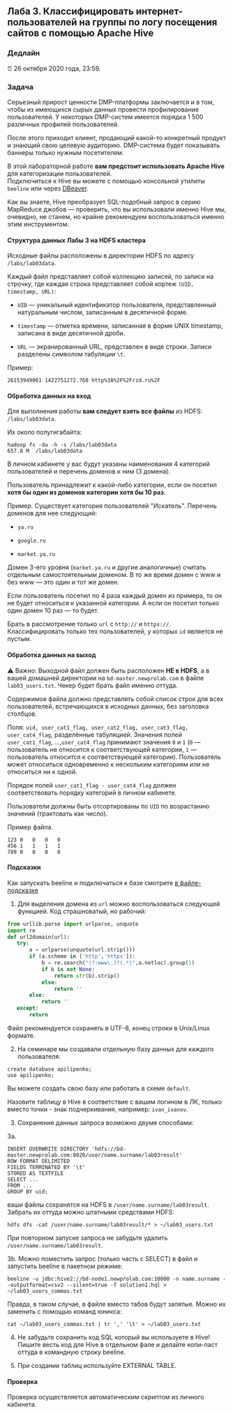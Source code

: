 ## Лаба 3. Классифицировать интернет-пользователей на группы по логу посещения сайтов с помощью Apache Hive

### Дедлайн

⏰ 26 октября 2020 года, 23:59.

### Задача

Серьезный прирост ценности DMP-платформы заключается и в том, чтобы из имеющихся сырых данных провести профилирование пользователей. У некоторых DMP-систем имеется порядка 1 500 различных профилей пользователей.

После этого приходит клиент, продающий какой-то конкретный продукт и знающий свою целевую аудиторию. DMP-система будет показывать баннеры только нужным посетителям.

В этой лабораторной работе **вам предстоит использовать Apache Hive** для категоризации пользователей.  
Подключиться к Hive вы можете с помощью консольной утилиты `beeline` или через [DBeaver](/common/dbeaver.md).  

Как вы знаете, Hive преобразует SQL-подобный запрос в серию MapReduce джобов — проверить, что вы использовали именно Hive мы, очевидно, не станем, но крайне рекомендуем воспользоваться именно этим инструментом.



#### Структура данных Лабы 3 на HDFS кластера

Исходные файлы расположены в директории HDFS по адресу `/labs/lab03data`.

Каждый файл представляет собой коллекцию записей, по записи на строчку, где каждая строка представляет собой кортеж `(UID, timestamp, URL)`:

- `UID` — уникальный идентификатор пользователя, представленный натуральным числом, записанным в десятичной форме.

- `timestamp` — отметка времени, записанная в форме UNIX timestamp, записана в виде десятичной дроби.

- `URL` — экранированный URL, представлен в виде строки. Записи разделены символом табуляции `\t`.

Пример:
```
26153949061 1422751272.768 http%3A%2F%2Frzd.ru%2F
```

#### Обработка данных на вход

Для выполнения работы **вам следует взять все файлы** из HDFS: `/labs/lab03data`.

Их около полугигабайта:

```
hadoop fs -du -h -s /labs/lab03data
657.8 M  /labs/lab03data
```

В личном кабинете у вас будут указаны наименования 4 категорий пользователей и перечень доменов к ним (3 домена).

Пользователь принадлежит к какой-либо категории, если он посетил **хотя бы один из доменов категории хотя бы 10 раз.**

Пример. Существует категория пользователей "Искатель". Перечень доменов для нее следующий:

- `ya.ru`

- `google.ru`

- `market.ya.ru`

Домен 3-его уровня (`market.ya.ru` и другие аналогичные) считать отдельным самостоятельным доменом. В то же время домен с www и без www — это один и тот же домен.

Если пользователь посетил по 4 раза каждый домен из примера, то он не будет относиться к указанной категории. А если он посетил только один домен 10 раз — то будет.

Брать в рассмотрение только `url` с `http://` и `https://`. Классифицировать только тех пользователей, у которых `id` является не пустым.

#### Обработка данных на выход

⚠️ Важно: Выходной файл должен быть расположен **НЕ в HDFS**, а в вашей домашней директории на `bd-master.newprolab.com` в файле `lab03_users.txt`. Чекер будет брать файл именно оттуда.

Содержимое файла должно представлять собой список строк для всех пользователей, встречающихся в исходных данных, без заголовка столбцов.

Поля: `uid, user_cat1_flag, user_cat2_flag, user_cat3_flag, user_cat4_flag`, разделённые табуляцией. Значения полей `user_cat1_flag`, ...,`user_cat4_flag` принимают значения `0` и `1` (`0` — пользователь не относится к соответствующей категории, `1` — пользователь относится к соответствующей категории). Пользователь может относиться одновременно к нескольким категориям или не относиться ни к одной.

Порядок полей `user_cat1_flag - user_cat4_flag` должен соответствовать порядку категорий в личном кабинете.

Пользователи должны быть отсортированы по `UID` по возрастанию значений (трактовать как число).

Пример файла.

```
123	0	0	0	0
456	1	1	1	1
789	0	0	0	0
```

#### Подсказки

Как запускать beeline и подключаться к базе смотрите [в файле-подсказке](/README.md)

1. Для выделения домена из `url` можно воспользоваться следующей функцией. Код страшноватый, но рабочий:

```python
from urllib.parse import urlparse, unquote
import re
def url2domain(url):
   try:
       a = urlparse(unquote(url.strip()))
       if (a.scheme in ['http','https']):
           b = re.search("(?:www\.)?(.*)",a.netloc).group(1)
           if b is not None:
               return str(b).strip()
           else:
               return ''
       else:
           return ''
   except:
       return
```

Файл рекомендуется сохранять в UTF-8, конец строки в Unix/Linux формате.

2. На семинаре мы создавали отдельную базу данных для каждого пользователя:

```
create database apilipenko;
use apilipenko;
```

Вы можете создать свою базу или работать в схеме `default`.

Назовите таблицу в Hive в соответствие с вашим логином в ЛК, только вместо точки - знак подчеркивания, например: `ivan_ivanov`.

3. Сохранение данных запроса возможно двумя способами:

3a.

```
INSERT OVERWRITE DIRECTORY 'hdfs://bd-master.newprolab.com:8020/user/name.surname/lab03result'
ROW FORMAT DELIMITED
FIELDS TERMINATED BY '\t'
STORED AS TEXTFILE
SELECT ...
FROM ...
GROUP BY uid;
```

ваши файлы сохранятся на HDFS в `/user/name.surname/lab03result`. Забрать их оттуда можно штатными средствами HDFS: 
```
hdfs dfs -cat /user/name.surname/lab03result/* > ~/lab03_users.txt
```

При повторном запуске запроса не забудьте удалить `/user/name.surname/lab03result`.

3b. Можно поместить запрос (только часть с SELECT) в файл и запустить beeline в пакетном режиме:

```
beeline -u jdbc:hive2://bd-node1.newprolab.com:10000 -n name.surname --outputformat=csv2 --silent=true -f solution1.hql > ~/lab03_users_commas.txt
```

Правда, в таком случае, в файле вместо табов будут запятые. Можно их заменить с помощью команд юникса:

```
cat ~/lab03_users_commas.txt | tr ',' '\t' > ~/lab03_users.txt
```

4. Не забудьте сохранить код SQL который вы используете в Hive! Пишите весть код для Hive в отдельном фале и делайте копи-паст оттуда в командную строку beeline.

5. При создании таблиц используйте EXTERNAL TABLE.

#### Проверка

Проверка осуществляется автоматическим скриптом из личного кабинета.

